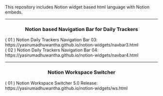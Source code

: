 This repository includes Notion widget based html language with Notion embeds.
<hr/>
<h3 align=center> Notion based Navigation Bar for Daily Trackers </h3>
( 01 ) Notion Daily Trackers Navigation Bar 03: https://yasirumadhuwantha.github.io/notion-widgets/navbar3.html
<br/>
( 02 ) Notion Daily Trackers Navigation Bar 04: https://yasirumadhuwantha.github.io/notion-widgets/navbar4.html
<hr/>
<h3 align=center> Notion Workspace Switcher </h3>
( 01 ) Notion Workspace Switcher 5.0 Release: https://yasirumadhuwantha.github.io/notion-widgets/ws.html
